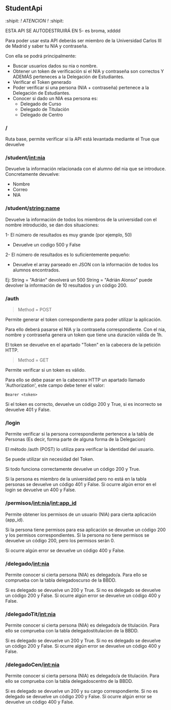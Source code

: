 ## StudentApi

:shipit: *! ATENCION !* :shipit:

ESTA API SE AUTODESTRUIRÁ EN 5- es broma, xdddd

Para poder usar esta API deberás ser miembro de 
la Universidad Carlos III de Madrid y saber tu 
NIA y contraseña.

Con ella se podrá principalmente:
- Buscar usuarios dados su nia o nombre.
- Obtener un token de verificación si el NIA
  y contraseña son correctos Y ADEMÁS perteneces
  a la Delegación de Estudiantes.
- Verificar el Token generado
- Poder verificar si una persona (NIA + contraseña)
  pertenece a la Delegación de Estudiantes.
- Conocer si dado un NIA esa persona es: 
	* Delegado de Curso
	* Delegado de Titulación
	* Delegado de Centro

### /

Ruta base, permite verificar si la API está 
levantada mediante el True que devuelve

### /student/<int:nia>

Devuelve la información relacionada con el alumno
del nia que se introduce.
Concretamente devuelve:
- Nombre
- Correo
- NIA

### /student/<string:name>

Devuelve la información de todos los miembros
de la universidad con el nombre introducido, 
se dan dos situaciones:

1- El número de resultados es muy grande (por ejemplo, 50)
* Devuelve un codigo 500 y False

2- El número de resultados es lo suficientemente pequeño:
* Devuelve el array parseado en JSON con la información
	  de todos los alumnos encontrados.

Ej: String = "Adrián" devolverá un 500
	String = "Adrián Alonso" puede devolver 
			 la información de 10 resultados
			 y un código 200.

### /auth 

> Method = POST

Permite generar el token correspondiente para poder
utilizar la aplicación.

Para ello deberá pasarse el NIA y la contraseña correspondiente.
Con el nia, nombre y contraseña genera un token que tiene una duración válida de 1h.

El token se devuelve en el apartado "Token" en la cabecera de la petición HTTP.

> Method = GET

Permite verificar si un token es válido.

Para ello se debe pasar en la cabecera HTTP un apartado
llamado 'Authorization', este campo debe tener el valor:

```
Bearer <token>
```

Si el token es correcto, devuelve un código 200 y True, si 
es incorrecto se devuelve 401 y False.

### /login

Permite verificar si la persona correspondiente pertenece
a la tabla de Personas (Es decir, forma parte de alguna forma
de la Delegacion)

El método /auth (POST) lo utiliza para verificar 
la identidad del usuario.

Se puede utilizar sin necesidad del Token.

Si todo funciona correctamente devuelve un código 200
y True.

Si la persona es miembro de la universidad pero no está
en la tabla personas se devuelve un código 401 y False.
Si ocurre algún error en el login se devuelve un 400 y False.

### /permisos/<int:nia>/<int:app_id>

Permite obtener los permisos de un usuario (NIA)
para cierta aplicación (app_id).

Si la persona tiene permisos para esa aplicación se
devuelve un código 200 y los permisos correspondientes.
Si la persona no tiene permisos se devuelve un código 200,
pero los permisos serán 0.

Si ocurre algún error se devuelve un código 400 y False.

### /delegado/<int:nia>

Permite conocer si cierta persona (NIA) es delegado/a.
Para ello se comprueba con la tabla delegadoscurso de la BBDD.

Si es delegado se devuelve un 200 y True.
Si no es delegado se devuelve un código 200 y False.
Si ocurre algún error se devuelve un código 400 y False.

### /delegadoTit/<int:nia>

Permite conocer si cierta persona (NIA) es delegado/a de titulación.
Para ello se comprueba con la tabla delegadostitulacion de la BBDD.

Si es delegado se devuelve un 200 y True.
Si no es delegado se devuelve un código 200 y False.
Si ocurre algún error se devuelve un código 400 y False.

### /delegadoCen/<int:nia>

Permite conocer si cierta persona (NIA) es delegado/a de titulación.
Para ello se comprueba con la tabla delegadoscentro de la BBDD.

Si es delegado se devuelve un 200 y su cargo correspondiente.
Si no es delegado se devuelve un código 200 y False.
Si ocurre algún error se devuelve un código 400 y False.